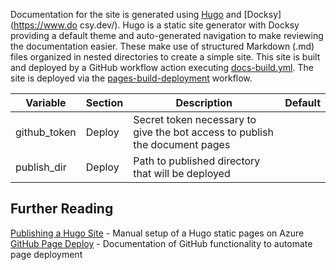 Documentation for the site is generated using [Hugo](https://gohugo.io/) and [Docksy](https://www.do    csy.dev/). Hugo is a static site generator with Docksy providing a default theme and auto-generated navigation to make reviewing the documentation easier.  These make use of structured Markdown (.md) files organized in nested directories to create a simple site. This site is built and deployed by a GitHub workflow action executing [docs-build.yml](../.github/workflows/docs-build.yml). The site is deployed via the [pages-build-deployment](https://github.com/Azure/azure-saas/actions/workflows/pages/pages-build-deployment) workflow.

| Variable     | Section | Description                                                                    | Default |
| ------------ | ------- | ------------------------------------------------------------------------------ | ------- |
| github_token | Deploy  | Secret token necessary to give the bot access to publish the document pages    |         |
| publish_dir  | Deploy  | Path to published directory that will be deployed                              |         |

## Further Reading

[Publishing a Hugo Site](https://docs.microsoft.com/en-us/azure/static-web-apps/publish-hugo) - Manual setup of a Hugo static pages on Azure
[GitHub Page Deploy](https://docs.github.com/en/pages/getting-started-with-github-pages) - Documentation of GitHub functionality to automate page deployment